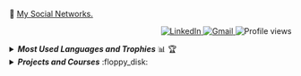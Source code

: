 
:link: <a href="https://linktr.ee/George.Mac">My Social Networks.</a>

<p align="right">
    <a href="https://www.linkedin.com/in/george-macedo-074569120/">
        <img 
             src="https://img.shields.io/badge/-LinkedIn-blue?style=flat-square&logo=Linkedin&logoColor=white" 
             title="My Social Network" 
             alt="LinkedIn"
        >
    </a>
    <a href="mailto:destorm001@gmail.com">
        <img 
             src="https://img.shields.io/badge/-Gmail-c14438?style=flat-square&logo=Gmail&logoColor=white" 
             title="Send me an email" 
             alt="Gmail"
        >
    </a>
    <img 
         src="https://komarev.com/ghpvc/?username=GeorgeLMac&label=Profile%20views&color=0e75b6&style=flat-square&color=yellow" 
         title="Profile views" 
         alt="Profile views"
    >
</p>

<details title="Most Used Languages and Trophies" align="left">
    <br />
    <summary align="left"><strong><i>Most Used Languages and Trophies</i></strong> 📊 🏆</summary>
    <img 
         src="https://github-readme-stats.vercel.app/api/top-langs/?username=GeorgeLMac&langs_count=8&layout=compact&theme=gruvbox" 
         width="40%"           
    />
 
</details>

<details title="Projects and Courses">
    <summary align="left"><strong><i>Projects and Courses</i></strong> :floppy_disk:</summary>
    <br />
    <!-- Projects -->
    <table border=1 title="Projects">
        <tr>
            <th colspan="4" align="center">Projects</th>
        </tr>
        <tr>
            <th>Name</th>
            <th>Website</th>
            <th>Languages</th>
        </tr>
        <!-- HTML5 -->
        <tr>
            <td><a href="https://georgelmac.github.io/curriculum/" title="Personal Portfolio Website">Personal Portfolio Website</a></td>
            <td align="center"><a href="https://georgelmac.github.io/curriculum/" title="Personal Portfolio Website">:globe_with_meridians:</a></td>
            <td align="left"><a href="#"><img src="https://img.shields.io/badge/html5-%23E34F26.svg?style=for-the-badge&logo=html5&logoColor=white" title="HTML5"></a><br><a href="#"><img src="https://img.shields.io/badge/css3-%231572B6.svg?style=for-the-badge&logo=css3&logoColor=white" title="CSS3"></a><br><a href="#"><img src="https://img.shields.io/badge/javascript-%23323330.svg?style=for-the-badge&logo=javascript&logoColor=%23F7DF1E" title="JavaScript"></a>
            </td>
        </tr>
        <!-- HTML5 -->
        <!-- JavaScript -->
         <tr>
            <td><a href="https://georgelmac.github.io/Reachdashboard/" title="dt money">React Dashboard</a></td>
            <td align="center"><a href="https://georgelmac.github.io/Reachdashboard/" title="dt money">:globe_with_meridians:</a></td>
            <td align="left">
                <a href="#"><img src="https://img.shields.io/badge/react-%2320232a.svg?style=for-the-badge&logo=react&logoColor=%2361DAFB" title="React"></a>
            </td>
        </tr>
        <!-- JavaScript -->
        <!-- React -->
        <tr>
            <td><a href="https://github.com/GeorgeLMac/covid19-react" title="COVID-19">COVID-19</a></td>
            <td align="center"><a href="https://github.com/GeorgeLMac/covid19-react" title="COVID-19">:globe_with_meridians:</a></td>
            <td align="left">
                <a href="#"><img src="https://img.shields.io/badge/react-%2320232a.svg?style=for-the-badge&logo=react&logoColor=%2361DAFB" title="React"></a>
            </td>
        </tr>
      

  <!-- Use a <br> tag to ensure the content below the image starts on a new line -->

  
  <!-- Wrap the image in a <div> to control the alignment -->
  <div style="float: right;">
    <a href="#">
      <img 
           src="https://i.imgur.com/yStOhwK.png" 
           width="675px" 
           height="295px" 
           title="day++" 
           alt="Routine"
      >
    </a>
  </div>
  
  <!-- Other content -->

   

</details>


